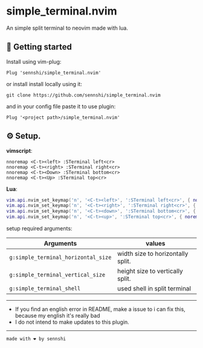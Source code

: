 # simple_terminal.nvim

An simple split terminal to neovim made with lua.

## 🚀 Getting started

Install using vim-plug:
```vim
Plug 'sennshi/simple_terminal.nvim'
```

or install install locally using it:
```
git clone https://github.com/sennshi/simple_terminal.nvim
```

and in your config file paste it to use plugin:

```vim
Plug '<project path>/simple_terminal.nvim'
```

## ⚙️ Setup.

**vimscript**:

```vim
nnoremap <C-t><left> :STerminal left<cr>
nnoremap <C-t><right> :STerminal right<cr>
nnoremap <C-t><Down> :STerminal bottom<cr>
nnoremap <C-t><Up> :STerminal top<cr>
```

**Lua**:
```lua
vim.api.nvim_set_keymap('n', '<C-t><left>', ':STerminal left<cr>', { noremap = true, silent = true })
vim.api.nvim_set_keymap('n', '<C-t><right>', ':STerminal right<cr>', { noremap = true, silent = true })
vim.api.nvim_set_keymap('n', '<C-t><down>', ':STerminal bottom<cr>', { noremap = true, silent = true })
vim.api.nvim_set_keymap('n', '<C-t><up>', ':STerminal top<cr>', { noremap = true, silent = true })
```

setup required arguments:

| Arguments           |  values  |
| ------------------------------------ | ------------------- |
|  `g:simple_terminal_horizontal_size` |  width size to horizontally split. |
|  `g:simple_terminal_vertical_size`   |  height size to vertically split.  |
|  `g:simple_terminal_shell`           |  used shell in split terminal |

___

* If you find an english error in README, make a issue to i can fix this, because my english it's really bad
* I do not intend to make updates to this plugin.
---

`made with ❤️ by sennshi`


